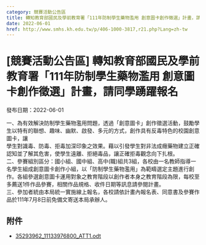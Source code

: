 ```yaml
---
category: 競賽活動公告區
title: 轉知教育部國民及學前教育署「111年防制學生藥物濫用 創意圖卡創作徵選」計畫，請同學踴躍報名
date: 2022-06-01
href: http://www.smhs.kh.edu.tw/p/406-1000-3817,r21.php?Lang=zh-tw
---
```


# [競賽活動公告區] 轉知教育部國民及學前教育署「111年防制學生藥物濫用 創意圖卡創作徵選」計畫，請同學踴躍報名

發布日期：2022-06-01

一、為有效解決防制學生藥物濫用問題，透過「創意圖卡」創作徵選活動，鼓勵學生以特有的聯想、趣味、幽默、啟發、多元的方式，創作具有反毒特色的校園創意圖卡，讓  
學生對識毒、防毒、拒毒加深印象之效果。藉以引發學生對非法成癮藥物建立正確認知並了解其危害，使學生遠離、拒絕毒品，讓正確拒毒觀念向下扎根。  
二、參賽組別區分：國小組、國中組、高中(職)組共3組，各校由一名教師指導一名學生組成創意圖卡創作小組，以「防制學生藥物濫用」為範疇選定主題進行創作。各組參選創意圖卡運用對象之教育階段以創作者本身之教育階段為限，每校至多薦送1件作品參賽，相關作品規格、收件日期等訊息請參閱計畫。  
三、參加者統由本局統一實施線上報名，各校請依計畫內報名表、同意書及參賽作品於111年7月8日前免備文寄送本局承辦人。

## 附件

- [35293962_11133976800_ATT1.odt](https://www.smhs.kh.edu.tw/app/index.php?Action=downloadfile&file=WVhSMFlXTm9Mek0wTDNCMFlWOHpOVGd6WHprM09ERTRNRGRmTlRZMU9Ea3ViMlIw&fname=0054ROGHRKPOTXHHA4TWROWTVW30GG25QOUW3520GGUXXWTSZWUS24DGUSOOZWROYWPOXTYXJCA041WTSTTW40HC20B054ICNPRL3450LKB4ZSSW1454GHUSNO100121JCLKNPIGQOJGSWHCUS30A110)
